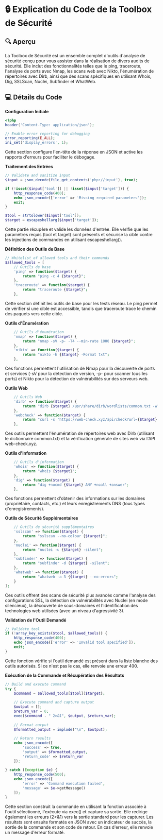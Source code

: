 # 🔒 Explication du Code de la Toolbox de Sécurité

## 🔍 Aperçu

La Toolbox de Sécurité est un ensemble complet d'outils d'analyse de sécurité conçu pour vous assister dans la réalisation de divers audits de sécurité. Elle inclut des fonctionnalités telles que le ping, traceroute, l'analyse de ports avec Nmap, les scans web avec Nikto, l'énumération de répertoires avec Dirb, ainsi que des scans spécifiques en utilisant Whois, Dig, SSLScan, Nuclei, Subfinder et WhatWeb.

## 💻 Détails du Code

**Configuration Initiale**
```php
<?php
header('Content-Type: application/json');

// Enable error reporting for debugging
error_reporting(E_ALL);
ini_set('display_errors', 1);
```
Cette section configure l'en-tête de la réponse en JSON et active les rapports d'erreurs pour faciliter le débogage.

**Traitement des Entrées**
```php
// Validate and sanitize input
$input = json_decode(file_get_contents('php://input'), true);

if (!isset($input['tool']) || !isset($input['target'])) {
    http_response_code(400);
    echo json_encode(['error' => 'Missing required parameters']);
    exit;
}

$tool = strtolower($input['tool']);
$target = escapeshellarg($input['target']);
```
Cette partie récupère et valide les données d'entrée. Elle vérifie que les paramètres requis (tool et target) sont présents et sécurise la cible contre les injections de commandes en utilisant escapeshellarg().

**Définition des Outils de Base**
```php
// Whitelist of allowed tools and their commands
$allowed_tools = [
    // Outils de base
    'ping' => function($target) {
        return "ping -c 4 {$target}";
    },
    'traceroute' => function($target) {
        return "traceroute {$target}";
    },
```
Cette section définit les outils de base pour les tests réseau. Le ping permet de vérifier si une cible est accessible, tandis que traceroute trace le chemin des paquets vers cette cible.

**Outils d'Énumération**
```php
    // Outils d'énumération
    'nmap' => function($target) {
        return "nmap -sV -p- -T4 --min-rate 1000 {$target}";
    },
    'nikto' => function($target) {
        return "nikto -h {$target} -Format txt";
    },
```
Ces fonctions permettent l'utilisation de Nmap pour la découverte de ports et services (-sV pour la détection de version, -p- pour scanner tous les ports) et Nikto pour la détection de vulnérabilités sur des serveurs web.

**Outils Web**
```php
    // Outils Web
    'dirb' => function($target) {
        return "dirb {$target} /usr/share/dirb/wordlists/common.txt -w";
    },
    'webcheck' => function($target) {
        return "curl -s 'https://web-check.xyz/api/check?url={$target}'";
    },
```
Ces outils permettent l'énumération de répertoires web avec Dirb (utilisant le dictionnaire common.txt) et la vérification générale de sites web via l'API web-check.xyz.

**Outils d'Information**
```php
    // Outils d'information
    'whois' => function($target) {
        return "whois {$target}";
    },
    'dig' => function($target) {
        return "dig +nocmd {$target} ANY +noall +answer";
    },
```
Ces fonctions permettent d'obtenir des informations sur les domaines (propriétaire, contacts, etc.) et leurs enregistrements DNS (tous types d'enregistrements).

**Outils de Sécurité Supplémentaires**
```php
    // Outils de sécurité supplémentaires
    'sslscan' => function($target) {
        return "sslscan --no-colour {$target}";
    },
    'nuclei' => function($target) {
        return "nuclei -u {$target} -silent";
    },
    'subfinder' => function($target) {
        return "subfinder -d {$target} -silent";
    },
    'whatweb' => function($target) {
        return "whatweb -a 3 {$target} --no-errors";
    }
];
```
Ces outils offrent des scans de sécurité plus avancés comme l'analyse des configurations SSL, la détection de vulnérabilités avec Nuclei (en mode silencieux), la découverte de sous-domaines et l'identification des technologies web utilisées (avec un niveau d'agressivité 3).

**Validation de l'Outil Demandé**
```php
// Validate tool
if (!array_key_exists($tool, $allowed_tools)) {
    http_response_code(400);
    echo json_encode(['error' => 'Invalid tool specified']);
    exit;
}
```
Cette fonction vérifie si l'outil demandé est présent dans la liste blanche des outils autorisés. Si ce n'est pas le cas, elle renvoie une erreur 400.

**Exécution de la Commande et Récupération des Résultats**
```php
// Build and execute command
try {
    $command = $allowed_tools[$tool]($target);
    
    // Execute command and capture output
    $output = [];
    $return_var = 0;
    exec($command . " 2>&1", $output, $return_var);
    
    // Format output
    $formatted_output = implode("\n", $output);
    
    // Return results
    echo json_encode([
        'success' => true,
        'output' => $formatted_output,
        'return_code' => $return_var
    ]);
    
} catch (Exception $e) {
    http_response_code(500);
    echo json_encode([
        'error' => 'Command execution failed',
        'message' => $e->getMessage()
    ]);
}
```
Cette section construit la commande en utilisant la fonction associée à l'outil sélectionné, l'exécute via exec() et capture sa sortie. Elle redirige également les erreurs (2>&1) vers la sortie standard pour les capturer. Les résultats sont ensuite formatés en JSON avec un indicateur de succès, la sortie de la commande et son code de retour. En cas d'erreur, elle renvoie un message d'erreur formaté.
